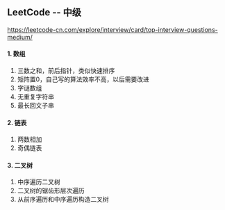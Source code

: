 ## LeetCode -- 中级
https://leetcode-cn.com/explore/interview/card/top-interview-questions-medium/
#### 1. 数组
1. 三数之和，前后指针，类似快速排序
2. 矩阵置0，自己写的算法效率不高，以后需要改进
3. 字谜数组
4. 无重复字符串
5. 最长回文子串
#### 2. 链表
1. 两数相加
2. 奇偶链表
#### 3. 二叉树
1. 中序遍历二叉树
2. 二叉树的锯齿形层次遍历
3. 从前序遍历和中序遍历构造二叉树
